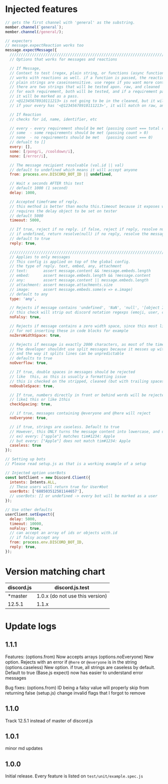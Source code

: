 # Injected features

```js
// gets the first channel with 'general' as the substring.
member.channel(`general`);
member.channel(/general/);

// expecters
// message.expectReaction works too
message.expectMessage({
  ///////////////////////////////////////////////////////////////////////////////////////
  // Options that works for messages and reactions

  // If Message,
  // Context to test (regex, plain string, or functions (async functions will be tested in serial).
  // works with reactions as well. if a function is passed, the reaction itself will be passed
  // plain strings are caseinsensitive. use regex if you want more control
  // there are two strings that will be tested apon. raw, and cleaned
  // for each requirement, both will be tested, and if a requirement passes either a raw or cleaned,
  // it will be marked as a pass.
  // <@12345678910111213> is not going to be in the cleaned, but it will be on the raw
  // if your every has '<@12345678910111213>', it will match on raw, and it will be marked as pass

  // If Reaction
  // checks for id, name, identifier, etc

  // every - every requirement should be met (passing count === total count)
  // some  - some requirements should be met (passing count > 0)
  // none  - no requirements should be met   (passing count === 0)
  // defualt to []
  every: [],
  some: [/pong/i, /cooldown/i],
  none: [/error/i],

  // The message recipient resolvable (val.id || val)
  // default to undefined which means it will accept anyone
  from: process.env.DISCORD_BOT_ID || undefined,

  // Wait x seconds AFTER this test
  // default 1000 (1 second)
  delay: 1000,

  // Accepted timeframe of reply.
  // this method is better than mocha this.timeout because it exposes what actually timed out
  // requires the delay object to be set on tester
  // default 5000
  timeout: 5000,

  // If true, reject if no reply. if false, reject if reply, resolve null
  // if undefined, return resolve(null) if no reply, resolve the message if reply
  // default to true
  reply: true,

  ///////////////////////////////////////////////////////////////////////////////////////
  // Applies to only messages
  // This config is applied on top of the global config.
  // the type of reply. text, embed, any, attachment
  // text:       assert message.content && !message.embeds.length
  // embed:      assert message.embeds.length && !message.content
  // any:        assert message.content || message.embeds.length
  // attachment: assert message.attachments.size
  // image:      assert message.embeds.some(e => e.image)
  // default to any
  type: 'any',

  // Rejects if message contains 'undefined', 'NaN', 'null', '[object Identifier]',
  // this check will strip out discord notation regexps (emoji, user, channel, role) and urls
  noFalsy: true,

  // Rejects if message contains a zero width space, since this most likely the programmers fault
  // for not inserting these in code blocks for example
  noZeroWidthSpace: true,

  // Rejects if message is exactly 2000 characters, as most of the time this is a split message
  // the developer shouldnt use split messages because it messes up with a lot of formatting
  // and the way it splits lines can be unpredictable
  // defaults to true
  noOverflow: true,

  // If true, double spaces in messages should be rejected
  // like  this, as this is usually a formatting issue
  // this is checked on the stripped, cleaned (but with trailing spaces removed) text
  noDoubleSpace: true,

  // If true, numbers directly in front or behind words will be rejected
  // like1 this or like 1this
  checkSpacing: true,

  // if true, messages containing @everyone and @here will reject
  noEveryone: true,

  // if true, strings are caseless. Default to true
  // However, this ONLY turns the message content into lowercase, and does not apply to discord generated names (usernames, channel names, role names)
  // ex) every: ["apple"] matches tim#1234: Apple
  // but every: ["Apple"] does not match tim#1234: Apple
  caseless: true
});

// Setting up bots
// Please read setup.js as that is a working example of a setup

// Injected option userBots
const botClient = new Discord.Client({
  intents: Intents.ALL,
  // These users will return true for User#bot
  userBots: ['688503512581144657'],
  // userBots: [] or undefined -> every bot will be marked as a user
});

// Use other defaults
userClient.setExpect({
  delay: 5000,
  timeout: 10000,
  noFalsy: true,
  // can accept an array of ids or objects with.id
  // if falsy accept any
  from: process.env.DISCORD_BOT_ID,
  reply: true,
});
```

# Version matching chart

| discord.js | discord.js.test                 |
| ---------- | ------------------------------- |
| \*master   | 1.0.x (do not use this version) |
| 12.5.1     | 1.1.x                           |

# Update logs

## 1.1.1

Features:
(options.from) Now accepts arrays
(options.noEveryone) New option. Rejects with an error if `@here` or `@everyone` is in the string
(options.caseless) New option. if true, all strings are caseless by default. Default to true
(Base.js expect) now has easier to understand error messages

Bug fixes:
(options.from) ID being a falsy value will properly skip from returning false
(setup.js) change invalid flags that I forgot to remove

## 1.1.0

Track 12.5.1 instead of master of discord.js

## 1.0.1

minor md updates

## 1.0.0

Initial release. Every feature is listed on `test/unit/example.spec.js`
